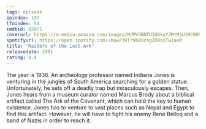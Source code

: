 ```yaml
---
tags: episode
epindex: 197
tfoindex: 54
imdbid: 82971
coverurl: https://m.media-amazon.com/images/M/MV5BNTU2ODkyY2MtMjU1NC00NjE1LWEzYjgtMWQ3MzRhMTE0NDc0XkEyXkFqcGdeQXVyMjM4MzQ4OTQ@._V1_SY300_CR0,0,202,300_.jpg
spotifyurl: https://open.spotify.com/show/39lr9bBUcXgZRXsxTw1axM
title: "Raiders of the Lost Ark"
releasedate: 1981
rating: 8.4
---
```


The year is 1936. An archeology professor named Indiana Jones is venturing in the jungles of South America searching for a golden statue. Unfortunately, he sets off a deadly trap but miraculously escapes. Then, Jones hears from a museum curator named Marcus Brody about a biblical artifact called The Ark of the Covenant, which can hold the key to human existence. Jones has to venture to vast places such as Nepal and Egypt to find this artifact. However, he will have to fight his enemy Rene Belloq and a band of Nazis in order to reach it.